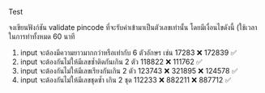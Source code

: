 Test 


จงเขียนฟังก์ชัน validate pincode ที่จะรับค่าเข้ามาเป็นตัวเลขเท่านั้น โดยมีเงื่อนไขดังนี้ (ใช้เวลาในการทำทั้งหมด 60 นาที
1. input จะต้องมีความยาวมากกว่าหรือเท่ากับ 6 ตัวอักษร เช่น
17283 ❌
172839 ✅
2. input จะต้องกันไม่ให้มีเลขซ้ำติดกันเกิน 2 ตัว
118822 ❌
111762 ✅
3. input จะต้องกันไม่ให้มีเลขเรียงกันเกิน 2 ตัว
123743 ❌
321895 ❌
124578 ✅
4. input จะต้องกันไม่ให้มีเลขชุดซ้ำ เกิน 2 ชุด
112233 ❌
882211 ❌
887712 ✅
